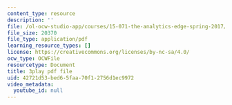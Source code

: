 ```yaml
---
content_type: resource
description: ''
file: /ol-ocw-studio-app/courses/15-071-the-analytics-edge-spring-2017/42721d53bed65faa70f12756d1ec9972_wQvjFfMvXrk.pdf
file_size: 20370
file_type: application/pdf
learning_resource_types: []
license: https://creativecommons.org/licenses/by-nc-sa/4.0/
ocw_type: OCWFile
resourcetype: Document
title: 3play pdf file
uid: 42721d53-bed6-5faa-70f1-2756d1ec9972
video_metadata:
  youtube_id: null
---
```

